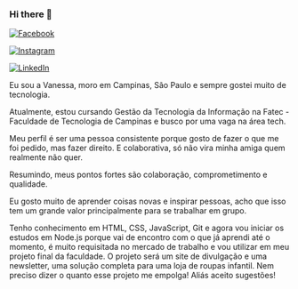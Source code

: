 ### Hi there 👋

[![Facebook](https://img.shields.io/badge/-Facebook-1877F2?style=flat-square&logo=Facebook&logoColor=white&link=https://www.facebook.com/vanessa.pondiandemedeiros/)](https://www.facebook.com/vanessa.pondiandemedeiros/)

[![Instagram](https://img.shields.io/badge/-Instagram-E4405F?style=flat-square&logo=Instagram&logoColor=white&link=https://www.instagram.com/vanessa_pm_85/)](https://www.instagram.com/vanessa_pm_85/)

[![LinkedIn](https://img.shields.io/badge/-LinkedIn-0077B5?style=flat-square&logo=LinkedIn&logoColor=white&link=https://www.linkedin.com/in/vanessa-pondian-de-medeiros/)](https://www.linkedin.com/in/vanessa-pondian-de-medeiros/)

Eu sou a Vanessa, moro em Campinas, São Paulo e sempre gostei muito de tecnologia. 

Atualmente, estou cursando Gestão da Tecnologia da Informação na Fatec - Faculdade de Tecnologia de Campinas e busco por uma vaga na área tech.

Meu perfil é ser uma pessoa consistente porque gosto de fazer o que me foi pedido, mas fazer direito. E colaborativa, só não vira minha amiga quem realmente não quer.

Resumindo, meus pontos fortes são colaboração, comprometimento e qualidade.

Eu gosto muito de aprender coisas novas e inspirar pessoas, acho que isso tem um grande valor principalmente para se trabalhar em grupo.

Tenho conhecimento em HTML, CSS, JavaScript, Git e agora vou iniciar os estudos em Node.js porque vai de encontro com o que já aprendi até o momento, é muito requisitada no mercado de trabalho e vou utilizar em meu projeto final da faculdade. O projeto será um site de divulgação e uma newsletter, uma solução completa para uma loja de roupas infantil. Nem preciso dizer o quanto esse projeto me empolga! Aliás aceito sugestões!
